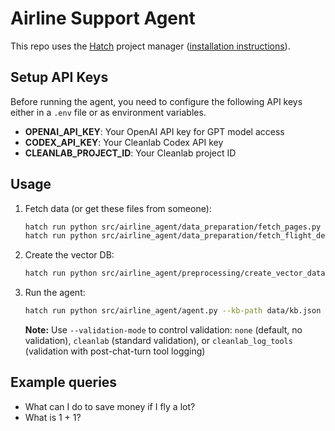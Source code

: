# Airline Support Agent

This repo uses the [Hatch](https://hatch.pypa.io/) project manager ([installation instructions](https://hatch.pypa.io/latest/install/)).

## Setup API Keys

Before running the agent, you need to configure the following API keys either in a `.env` file or as environment variables.

- **OPENAI_API_KEY**: Your OpenAI API key for GPT model access
- **CODEX_API_KEY**: Your Cleanlab Codex API key  
- **CLEANLAB_PROJECT_ID**: Your Cleanlab project ID


## Usage

1. Fetch data (or get these files from someone):

    ```bash
    hatch run python src/airline_agent/data_preparation/fetch_pages.py --path data/kb.json
    hatch run python src/airline_agent/data_preparation/fetch_flight_deals.py --path data/flights.db
    ```

2. Create the vector DB:

    ```bash
    hatch run python src/airline_agent/preprocessing/create_vector_database.py --data-path data/kb.json --vector-db-path data/vector-db
    ```

3. Run the agent:

    ```bash
    hatch run python src/airline_agent/agent.py --kb-path data/kb.json --vector-db-path data/vector-db --db-path data/flights.db --validation-mode cleanlab
    ```

    **Note:** Use `--validation-mode` to control validation: `none` (default, no validation), `cleanlab` (standard validation), or `cleanlab_log_tools` (validation with post-chat-turn tool logging)

## Example queries

- What can I do to save money if I fly a lot?
- What is 1 + 1?
